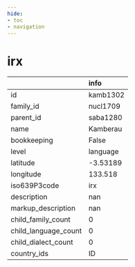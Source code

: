 ```yaml
---
hide:
- toc
- navigation
---
```

# irx
|                      | info     |
|:---------------------|:---------|
| id                   | kamb1302 |
| family_id            | nucl1709 |
| parent_id            | saba1280 |
| name                 | Kamberau |
| bookkeeping          | False    |
| level                | language |
| latitude             | -3.53189 |
| longitude            | 133.518  |
| iso639P3code         | irx      |
| description          | nan      |
| markup_description   | nan      |
| child_family_count   | 0        |
| child_language_count | 0        |
| child_dialect_count  | 0        |
| country_ids          | ID       |